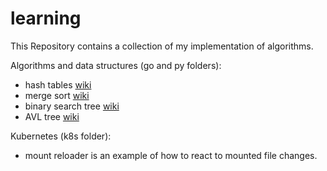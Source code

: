 # learning
This Repository contains a collection of my implementation of algorithms.

Algorithms and data structures (go and py folders):
- hash tables [wiki](https://en.wikipedia.org/wiki/Hash_table)
- merge sort [wiki](https://en.wikipedia.org/wiki/Merge_sort)
- binary search tree [wiki](https://en.wikipedia.org/wiki/Binary_search_tree)
- AVL tree [wiki](https://en.wikipedia.org/wiki/AVL_tree)

Kubernetes (k8s folder):
- mount reloader is an example of how to react to mounted file changes.